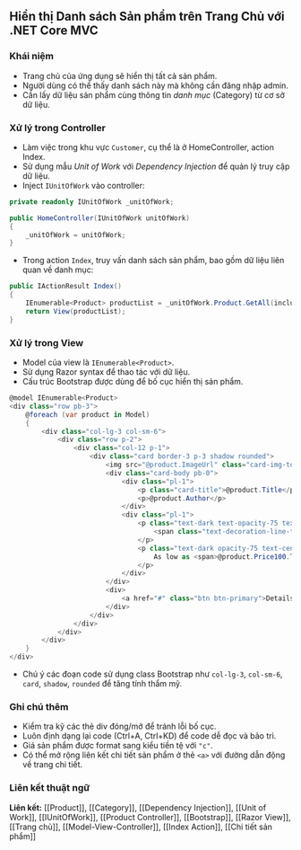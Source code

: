 ## Hiển thị Danh sách Sản phẩm trên Trang Chủ với .NET Core MVC

### Khái niệm

- Trang chủ của ứng dụng sẽ hiển thị tất cả sản phẩm.
- Người dùng có thể thấy danh sách này mà không cần đăng nhập admin.
- Cần lấy dữ liệu sản phẩm cùng thông tin *danh mục* (Category) từ cơ sở dữ liệu.


### Xử lý trong Controller

- Làm việc trong khu vực `Customer`, cụ thể là ở HomeController, action Index.
- Sử dụng mẫu *Unit of Work* với *Dependency Injection* để quản lý truy cập dữ liệu.
- Inject `IUnitOfWork` vào controller:

```csharp
private readonly IUnitOfWork _unitOfWork;

public HomeController(IUnitOfWork unitOfWork)
{
    _unitOfWork = unitOfWork;
}
```

- Trong action `Index`, truy vấn danh sách sản phẩm, bao gồm dữ liệu liên quan về danh mục:

```csharp
public IActionResult Index()
{
    IEnumerable<Product> productList = _unitOfWork.Product.GetAll(includeProperties: "Category");
    return View(productList);
}
```


### Xử lý trong View

- Model của view là `IEnumerable<Product>`.
- Sử dụng Razor syntax để thao tác với dữ liệu.
- Cấu trúc Bootstrap được dùng để bố cục hiển thị sản phẩm.

```csharp
@model IEnumerable<Product>
<div class="row pb-3">
    @foreach (var product in Model)
    {
        <div class="col-lg-3 col-sm-6">
            <div class="row p-2">
                <div class="col-12 p-1">
                    <div class="card border-3 p-3 shadow rounded">
                        <img src="@product.ImageUrl" class="card-img-top rounded" />
                        <div class="card-body pb-0">
                            <div class="pl-1">
                                <p class="card-title">@product.Title</p>
                                <p>@product.Author</p>
                            </div>
                            <div class="pl-1">
                                <p class="text-dark text-opacity-75 text-center mb-0">
                                    <span class="text-decoration-line-through">@product.ListPrice.ToString("c")</span>
                                </p>
                                <p class="text-dark opacity-75 text-center mb-0">
                                    As low as <span>@product.Price100.ToString("c")</span>
                                </p>
                            </div>
                        </div>
                        <div>
                            <a href="#" class="btn btn-primary">Details</a>
                        </div>
                    </div>
                </div>
            </div>
        </div>
    }
</div>
```

- Chú ý các đoạn code sử dụng class Bootstrap như `col-lg-3`, `col-sm-6`, `card`, `shadow`, `rounded` để tăng tính thẩm mỹ.


### Ghi chú thêm

- Kiểm tra kỹ các thẻ div đóng/mở để tránh lỗi bố cục.
- Luôn định dạng lại code (Ctrl+A, Ctrl+KD) để code dễ đọc và bảo trì.
- Giá sản phẩm được format sang kiểu tiền tệ với `"c"`.
- Có thể mở rộng liên kết chi tiết sản phẩm ở thẻ `<a>` với đường dẫn động về trang chi tiết.


### Liên kết thuật ngữ

**Liên kết:** [[Product]], [[Category]], [[Dependency Injection]], [[Unit of Work]], [[IUnitOfWork]], [[Product Controller]], [[Bootstrap]], [[Razor View]], [[Trang chủ]], [[Model-View-Controller]], [[Index Action]], [[Chi tiết sản phẩm]]


